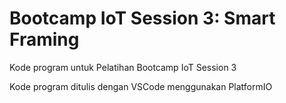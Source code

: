 # Bootcamp IoT Session 3: Smart Framing
Kode program untuk Pelatihan Bootcamp IoT Session 3

Kode program ditulis dengan VSCode menggunakan PlatformIO
